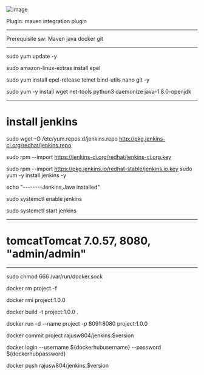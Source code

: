 ![image](https://user-images.githubusercontent.com/97225776/159006964-5c6d8ecb-2621-4fb5-9b03-3d5fc59ffef6.png)

Plugin:
maven integration plugin

--------------------------
Prerequisite sw:
Maven
java
docker
git

------------------

sudo yum update -y

sudo amazon-linux-extras install epel

sudo yum install epel-release telnet bind-utils nano git -y

sudo yum -y install wget net-tools python3 daemonize java-1.8.0-openjdk

--------------------------

# install jenkins

sudo wget -O /etc/yum.repos.d/jenkins.repo http://pkg.jenkins-ci.org/redhat/jenkins.repo

sudo rpm --import https://jenkins-ci.org/redhat/jenkins-ci.org.key

sudo rpm --import https://pkg.jenkins.io/redhat-stable/jenkins.io.key
sudo yum -y install jenkins -y

echo "--------Jenkins,Java installed"

sudo systemctl enable jenkins

sudo systemctl start jenkins

-------------------------------------

# tomcatTomcat 7.0.57, 8080, "admin/admin" 

-----------------------------------------
sudo chmod 666 /var/run/docker.sock

docker rm project -f

docker rmi project:1.0.0

docker build -t project:1.0.0 .

docker run -d --name project -p 8091:8080 project:1.0.0

docker commit project rajusw804/jenkins:$version

docker login --username ${dockerhubusername} --password ${dockerhubpassword}

docker push rajusw804/jenkins:$version
